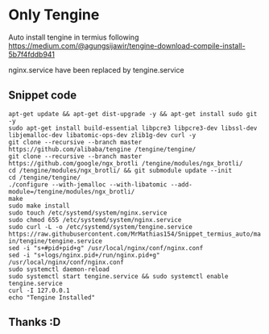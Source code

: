 # Only Tengine
Auto install tengine in termius following https://medium.com/@agungsijawir/tengine-download-compile-install-5b7f4fddb941

nginx.service have been replaced by tengine.service

## Snippet code
`apt-get update && apt-get dist-upgrade -y && apt-get install sudo git -y`  
`sudo apt-get install build-essential libpcre3 libpcre3-dev libssl-dev libjemalloc-dev libatomic-ops-dev zlib1g-dev curl -y`  
`git clone --recursive --branch master https://github.com/alibaba/tengine /tengine/tengine/`  
`git clone --recursive --branch master https://github.com/google/ngx_brotli /tengine/modules/ngx_brotli/`  
`cd /tengine/modules/ngx_brotli/ && git submodule update --init`  
`cd /tengine/tengine/`  
`./configure --with-jemalloc --with-libatomic --add-module=/tengine/modules/ngx_brotli/`  
`make`  
`sudo make install`  
`sudo touch /etc/systemd/system/nginx.service`  
`sudo chmod 655 /etc/systemd/system/nginx.service`  
`sudo curl -L -o /etc/systemd/system/tengine.service https://raw.githubusercontent.com/MrMathias154/Snippet_termius_auto/main/tengine/tengine.service`  
`sed -i "s+#pid+pid+g" /usr/local/nginx/conf/nginx.conf`  
`sed -i "s+logs/nginx.pid+/run/nginx.pid+g" /usr/local/nginx/conf/nginx.conf`  
`sudo systemctl daemon-reload`  
`sudo systemctl start tengine.service && sudo systemctl enable tengine.service`  
`curl -I 127.0.0.1`  
`echo "Tengine Installed"`  

## Thanks :D

